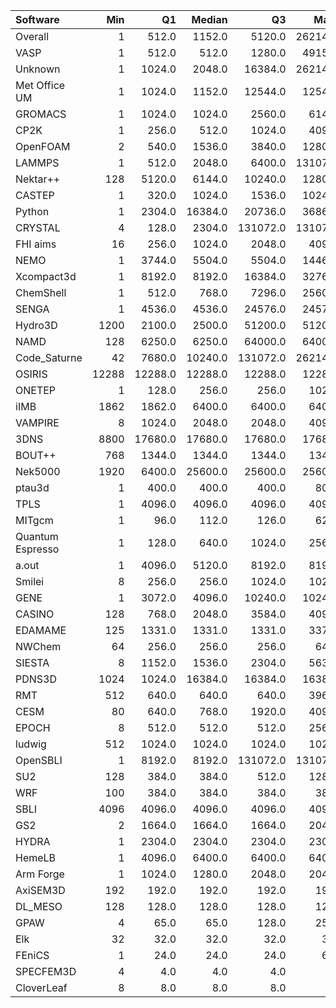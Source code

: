 | Software         |   Min |      Q1 |   Median |       Q3 |    Max |    Jobs |     Nodeh |   PercentUse |   Users |   Projects |
|:-----------------|------:|--------:|---------:|---------:|-------:|--------:|----------:|-------------:|--------:|-----------:|
| Overall          |     1 |   512.0 |   1152.0 |   5120.0 | 262144 | 2432547 | 3317882.9 |        100.0 |     847 |        135 |
| VASP             |     1 |   512.0 |    512.0 |   1280.0 |  49152 |  163160 |  957129.3 |         28.8 |     137 |         16 |
| Unknown          |     1 |  1024.0 |   2048.0 |  16384.0 | 262144 | 1242930 |  525807.5 |         15.8 |     381 |         93 |
| Met Office UM    |     1 |  1024.0 |   1152.0 |  12544.0 |  12544 |   52020 |  372086.8 |         11.2 |      54 |          5 |
| GROMACS          |     1 |  1024.0 |   1024.0 |   2560.0 |   6144 |    3686 |  174775.1 |          5.3 |      51 |         13 |
| CP2K             |     1 |   256.0 |    512.0 |   1024.0 |   4096 |   35967 |  159105.3 |          4.8 |      52 |         12 |
| OpenFOAM         |     2 |   540.0 |   1536.0 |   3840.0 |  12800 |    3802 |  115611.7 |          3.5 |      47 |         14 |
| LAMMPS           |     1 |   512.0 |   2048.0 |   6400.0 | 131072 |   24132 |  105388.7 |          3.2 |      55 |         21 |
| Nektar++         |   128 |  5120.0 |   6144.0 |  10240.0 |  12800 |     416 |   91567.5 |          2.8 |       9 |          3 |
| CASTEP           |     1 |   320.0 |   1024.0 |   1536.0 |  10240 |  167742 |   80041.4 |          2.4 |      49 |          8 |
| Python           |     1 |  2304.0 |  16384.0 |  20736.0 |  36864 |  654396 |   73306.6 |          2.2 |      61 |         27 |
| CRYSTAL          |     4 |   128.0 |   2304.0 | 131072.0 | 131072 |    2632 |   66439.3 |          2.0 |       9 |          4 |
| FHI aims         |    16 |   256.0 |   1024.0 |   2048.0 |   4096 |   43669 |   62288.5 |          1.9 |      18 |          3 |
| NEMO             |     1 |  3744.0 |   5504.0 |   5504.0 |  14464 |   15903 |   61880.3 |          1.9 |      22 |          2 |
| Xcompact3d       |     1 |  8192.0 |   8192.0 |  16384.0 |  32768 |     278 |   40430.1 |          1.2 |      11 |          6 |
| ChemShell        |     1 |   512.0 |    768.0 |   7296.0 |  25600 |     761 |   39610.3 |          1.2 |      14 |          4 |
| SENGA            |     1 |  4536.0 |   4536.0 |  24576.0 |  24576 |      93 |   33008.0 |          1.0 |       5 |          3 |
| Hydro3D          |  1200 |  2100.0 |   2500.0 |  51200.0 |  51200 |      67 |   31215.2 |          0.9 |       6 |          3 |
| NAMD             |   128 |  6250.0 |   6250.0 |  64000.0 |  64000 |     948 |   31186.4 |          0.9 |       9 |          6 |
| Code_Saturne     |    42 |  7680.0 |  10240.0 | 131072.0 | 262144 |      72 |   28304.4 |          0.9 |       7 |          3 |
| OSIRIS           | 12288 | 12288.0 |  12288.0 |  12288.0 |  12288 |      25 |   25457.9 |          0.8 |       2 |          2 |
| ONETEP           |     1 |   128.0 |    256.0 |    256.0 |   1024 |    3270 |   25264.6 |          0.8 |       9 |          2 |
| iIMB             |  1862 |  1862.0 |   6400.0 |   6400.0 |   6400 |      43 |   24738.0 |          0.7 |       2 |          2 |
| VAMPIRE          |     8 |  1024.0 |   2048.0 |   2048.0 |   4096 |    1497 |   21517.3 |          0.6 |      10 |          3 |
| 3DNS             |  8800 | 17680.0 |  17680.0 |  17680.0 |  17680 |      12 |   21043.6 |          0.6 |       1 |          1 |
| BOUT++           |   768 |  1344.0 |   1344.0 |   1344.0 |   1344 |      95 |   20720.3 |          0.6 |       1 |          1 |
| Nek5000          |  1920 |  6400.0 |  25600.0 |  25600.0 |  25600 |      24 |   16106.5 |          0.5 |       3 |          3 |
| ptau3d           |     1 |   400.0 |    400.0 |    400.0 |    800 |      56 |   15043.0 |          0.5 |       2 |          2 |
| TPLS             |     1 |  4096.0 |   4096.0 |   4096.0 |   4096 |     121 |   14140.2 |          0.4 |       3 |          2 |
| MITgcm           |     1 |    96.0 |    112.0 |    126.0 |    624 |    7798 |    8792.2 |          0.3 |      13 |          3 |
| Quantum Espresso |     1 |   128.0 |    640.0 |   1024.0 |   2560 |    2660 |    8270.9 |          0.2 |      22 |          5 |
| a.out            |     1 |  4096.0 |   5120.0 |   8192.0 |   8192 |     478 |    7970.1 |          0.2 |      14 |          9 |
| Smilei           |     8 |   256.0 |    256.0 |   1024.0 |   1024 |      86 |    6705.8 |          0.2 |       5 |          2 |
| GENE             |     1 |  3072.0 |   4096.0 |  10240.0 |  10240 |     581 |    6219.5 |          0.2 |      10 |          4 |
| CASINO           |   128 |   768.0 |   2048.0 |   3584.0 |   4096 |     108 |    6154.4 |          0.2 |       3 |          2 |
| EDAMAME          |   125 |  1331.0 |   1331.0 |   1331.0 |   3375 |     163 |    5899.4 |          0.2 |       2 |          1 |
| NWChem           |    64 |   256.0 |    256.0 |    256.0 |    640 |     604 |    5853.5 |          0.2 |      10 |          5 |
| SIESTA           |     8 |  1152.0 |   1536.0 |   2304.0 |   5632 |     302 |    5596.1 |          0.2 |       2 |          2 |
| PDNS3D           |  1024 |  1024.0 |  16384.0 |  16384.0 |  16384 |      59 |    4124.5 |          0.1 |       2 |          1 |
| RMT              |   512 |   640.0 |    640.0 |    640.0 |   3968 |     480 |    3018.3 |          0.1 |       4 |          1 |
| CESM             |    80 |   640.0 |    768.0 |   1920.0 |   4096 |     112 |    3003.2 |          0.1 |       4 |          1 |
| EPOCH            |     8 |   512.0 |    512.0 |    512.0 |   2560 |     162 |    2770.0 |          0.1 |       6 |          2 |
| ludwig           |   512 |  1024.0 |   1024.0 |   1024.0 |   1024 |      42 |    2768.2 |          0.1 |       1 |          1 |
| OpenSBLI         |     1 |  8192.0 |   8192.0 | 131072.0 | 131072 |      81 |    2170.2 |          0.1 |       3 |          2 |
| SU2              |   128 |   384.0 |    384.0 |    512.0 |   1280 |     309 |    2115.7 |          0.1 |       3 |          1 |
| WRF              |   100 |   384.0 |    384.0 |    384.0 |    384 |      25 |    1550.8 |          0.0 |       2 |          2 |
| SBLI             |  4096 |  4096.0 |   4096.0 |   4096.0 |   4096 |       4 |     709.6 |          0.0 |       1 |          1 |
| GS2              |     2 |  1664.0 |   1664.0 |   1664.0 |   2048 |      40 |     339.4 |          0.0 |       2 |          2 |
| HYDRA            |     1 |  2304.0 |   2304.0 |   2304.0 |   2304 |     221 |     309.5 |          0.0 |       5 |          4 |
| HemeLB           |     1 |  4096.0 |   6400.0 |   6400.0 |   6400 |      77 |     180.2 |          0.0 |       6 |          4 |
| Arm Forge        |     1 |  1024.0 |   1280.0 |   2048.0 |   2048 |     248 |      70.1 |          0.0 |      16 |         11 |
| AxiSEM3D         |   192 |   192.0 |    192.0 |    192.0 |    192 |      15 |      39.9 |          0.0 |       1 |          1 |
| DL_MESO          |   128 |   128.0 |    128.0 |    128.0 |    128 |      10 |      25.4 |          0.0 |       1 |          1 |
| GPAW             |     4 |    65.0 |     65.0 |    128.0 |    256 |      17 |       9.0 |          0.0 |       2 |          2 |
| Elk              |    32 |    32.0 |     32.0 |     32.0 |     32 |       2 |       2.8 |          0.0 |       1 |          1 |
| FEniCS           |     1 |    24.0 |     24.0 |     24.0 |     64 |      37 |       0.1 |          0.0 |       1 |          1 |
| SPECFEM3D        |     4 |     4.0 |      4.0 |      4.0 |      4 |       6 |       0.0 |          0.0 |       2 |          1 |
| CloverLeaf       |     8 |     8.0 |      8.0 |      8.0 |      8 |       3 |       0.0 |          0.0 |       1 |          1 |